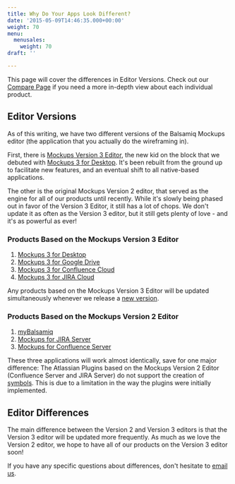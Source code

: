 ```yaml
---
title: Why Do Your Apps Look Different?
date: '2015-05-09T14:46:35.000+00:00'
weight: 70
menu:
  menusales:
    weight: 70
draft: ''

---
```


This page will cover the differences in Editor Versions. Check out our [Compare Page](https://balsamiq.com/products/compare/) if you need a more in-depth view about each individual product.

## Editor Versions

As of this writing, we have two different versions of the Balsamiq Mockups editor (the application that you actually do the wireframing in).

First, there is [Mockups Version 3 Editor](https://docs.balsamiq.com/desktop/intro/), the new kid on the block that we debuted with [Mockups 3 for Desktop](https://docs.balsamiq.com/desktop/). It's been rebuilt from the ground up to facilitate new features, and an eventual shift to all native-based applications.

The other is the original Mockups Version 2 editor, that served as the engine for all of our products until recently. While it's slowly being phased out in favor of the Version 3 Editor, it still has a lot of chops. We don't update it as often as the Version 3 editor, but it still gets plenty of love - and it's as powerful as ever!

### Products Based on the Mockups Version 3 Editor

1. [Mockups 3 for Desktop](https://docs.balsamiq.com/desktop/)
2. [Mockups 3 for Google Drive](https://docs.balsamiq.com/google-drive/user-guide/)
3. [Mockups 3 for Confluence Cloud](https://docs.balsamiq.com/confluence/user-guide-cloud/)
3. [Mockups 3 for JIRA Cloud](https://docs.balsamiq.com/jira/user-guide-cloud/)

Any products based on the Mockups Version 3 Editor will be updated simultaneously whenever we release a [new version](http://blogs.balsamiq.com/product/).

### Products Based on the Mockups Version 2 Editor

1. [myBalsamiq](https://docs.balsamiq.com/mybalsamiq/)
2. [Mockups for JIRA Server](https://docs.balsamiq.com/jira/user-guide/)
3. [Mockups for Confluence Server](https://docs.balsamiq.com/confluence/user-guide/)

These three applications will work almost identically, save for one major difference: The Atlassian Plugins based on the Mockups Version 2 Editor (Confluence Server and JIRA Server) do not support the creation of [symbols](https://docs.balsamiq.com/mybalsamiq/symbols/). This is due to a limitation in the way the plugins were initially implemented.

## Editor Differences

The main difference between the Version 2 and Version 3 editors is that the Version 3 editor will be updated more frequently. As much as we love the Version 2 editor, we hope to have all of our products on the Version 3 editor soon!

If you have any specific questions about differences, don't hesitate to [email us](mailto:support@balsamiq.com).
